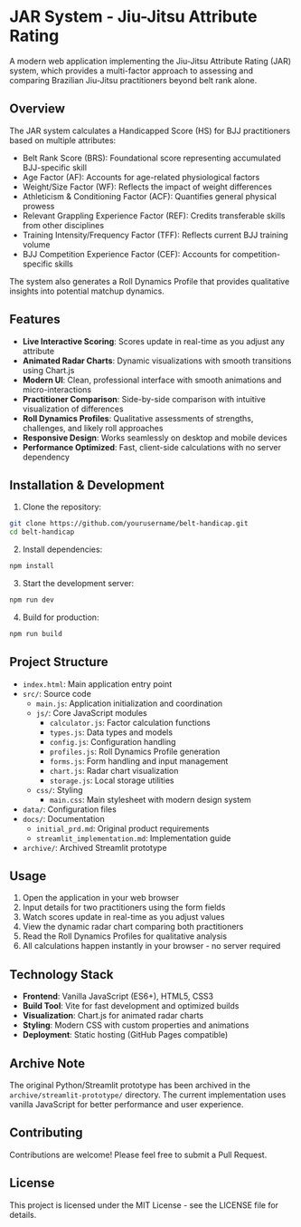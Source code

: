 # JAR System - Jiu-Jitsu Attribute Rating

A modern web application implementing the Jiu-Jitsu Attribute Rating (JAR) system, which provides a multi-factor approach to assessing and comparing Brazilian Jiu-Jitsu practitioners beyond belt rank alone.

## Overview

The JAR system calculates a Handicapped Score (HS) for BJJ practitioners based on multiple attributes:

- Belt Rank Score (BRS): Foundational score representing accumulated BJJ-specific skill
- Age Factor (AF): Accounts for age-related physiological factors
- Weight/Size Factor (WF): Reflects the impact of weight differences
- Athleticism & Conditioning Factor (ACF): Quantifies general physical prowess
- Relevant Grappling Experience Factor (REF): Credits transferable skills from other disciplines
- Training Intensity/Frequency Factor (TFF): Reflects current BJJ training volume
- BJJ Competition Experience Factor (CEF): Accounts for competition-specific skills

The system also generates a Roll Dynamics Profile that provides qualitative insights into potential matchup dynamics.

## Features

- **Live Interactive Scoring**: Scores update in real-time as you adjust any attribute
- **Animated Radar Charts**: Dynamic visualizations with smooth transitions using Chart.js
- **Modern UI**: Clean, professional interface with smooth animations and micro-interactions
- **Practitioner Comparison**: Side-by-side comparison with intuitive visualization of differences
- **Roll Dynamics Profiles**: Qualitative assessments of strengths, challenges, and likely roll approaches
- **Responsive Design**: Works seamlessly on desktop and mobile devices
- **Performance Optimized**: Fast, client-side calculations with no server dependency

## Installation & Development

1. Clone the repository:
```bash
git clone https://github.com/yourusername/belt-handicap.git
cd belt-handicap
```

2. Install dependencies:
```bash
npm install
```

3. Start the development server:
```bash
npm run dev
```

4. Build for production:
```bash
npm run build
```

## Project Structure

- `index.html`: Main application entry point
- `src/`: Source code
  - `main.js`: Application initialization and coordination
  - `js/`: Core JavaScript modules
    - `calculator.js`: Factor calculation functions
    - `types.js`: Data types and models
    - `config.js`: Configuration handling
    - `profiles.js`: Roll Dynamics Profile generation
    - `forms.js`: Form handling and input management
    - `chart.js`: Radar chart visualization
    - `storage.js`: Local storage utilities
  - `css/`: Styling
    - `main.css`: Main stylesheet with modern design system
- `data/`: Configuration files
- `docs/`: Documentation
  - `initial_prd.md`: Original product requirements
  - `streamlit_implementation.md`: Implementation guide
- `archive/`: Archived Streamlit prototype

## Usage

1. Open the application in your web browser
2. Input details for two practitioners using the form fields
3. Watch scores update in real-time as you adjust values
4. View the dynamic radar chart comparing both practitioners
5. Read the Roll Dynamics Profiles for qualitative analysis
6. All calculations happen instantly in your browser - no server required

## Technology Stack

- **Frontend**: Vanilla JavaScript (ES6+), HTML5, CSS3
- **Build Tool**: Vite for fast development and optimized builds
- **Visualization**: Chart.js for animated radar charts
- **Styling**: Modern CSS with custom properties and animations
- **Deployment**: Static hosting (GitHub Pages compatible)

## Archive Note

The original Python/Streamlit prototype has been archived in the `archive/streamlit-prototype/` directory. The current implementation uses vanilla JavaScript for better performance and user experience.

## Contributing

Contributions are welcome! Please feel free to submit a Pull Request.

## License

This project is licensed under the MIT License - see the LICENSE file for details.